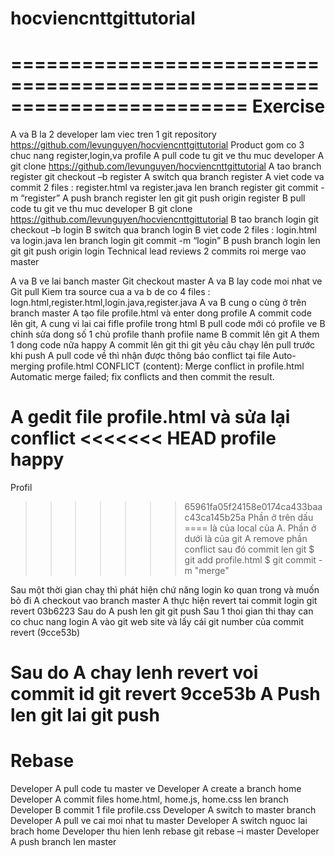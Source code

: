 # hocviencnttgittutorial
========================================================================
	     Exercise
========================================================================
A va B la 2 developer lam viec tren 1 git repository https://github.com/levunguyen/hocviencnttgittutorial
Product gom co 3 chuc nang register,login,va profile
A pull code tu git ve thu muc developer A
	 git clone https://github.com/levunguyen/hocviencnttgittutorial
A tao branch register
	git checkout –b register
A switch qua branch register
A viet code va commit 2 files : register.html va register.java len branch register
	git commit -m “register”
A push branch register len  git
	git push origin register
B pull code tu git ve thu muc developer B
	 git clone https://github.com/levunguyen/hocviencnttgittutorial
B tao branch login
	git checkout –b login
B switch qua branch login
B viet code 2 files : login.html va login.java len branch login
	git commit -m “login”
B push branch login len git
	git push origin login
Technical lead reviews 2 commits roi merge vao master


A va B ve lai banch master
	Git checkout master
A va B lay code moi nhat ve
	Git pull
Kiem tra source cua a va b de co 4 files : logn.html,register.html,login.java,register.java
A va B cung o cùng ở trên branch master
A tạo file profile.html và enter dong profile
A commit code lên git, A cung vi lai cai fifle profile trong html
B pull code mới có profile ve
B chỉnh sửa dong số 1 chủ profile thanh profile name
B commit lên git
A them 1 dong code nữa happy
A commit lên git thi git yêu câu chạy lên pull trước khi push
A pull code về thì nhận được thông báo conflict tại file 
Auto-merging profile.html
CONFLICT (content): Merge conflict in profile.html
Automatic merge failed; fix conflicts and then commit the result.







A gedit file profile.html và sửa lại conflict
	<<<<<<< HEAD
profile
happy
=======
Profil
>>>>>>> 65961fa05f24158e0174ca433baac43ca145b25a
	Phần ở trên dấu ==== là của local của A. Phần ở dưới là của git
A remove phần conflict sau đó commit len git
	$ git add profile.html
	$ git commit -m "merge"

Sau một thời gian chaỵ thì phát hiện chứ năng login ko quan trong và muốn bỏ đi
A checkout vao branch master
A thực hiện revert tai commit login
	git revert 03b6223
Sau do A push len git
	git push 
Sau 1 thoi gian thi thay can co chuc nang login
A vào git web site và lấy cái git number của commit revert (9cce53b)
	
Sau do A chay lenh revert voi commit id
	git revert 9cce53b
A Push len git lai
	git push
=========================================================================
Rebase 
=========================================================================

Developer A pull code tu master ve
Developer A create a branch home
Developer A commit files home.html, home.js, home.css len branch
Developer B commit 1 file profile.css
Developer A switch to master branch
Developer A pull ve cai moi nhat tu master
Developer A switch nguoc lai brach home
Developer thu hien lenh rebase
git rebase –i master
Developer A push branch len master
